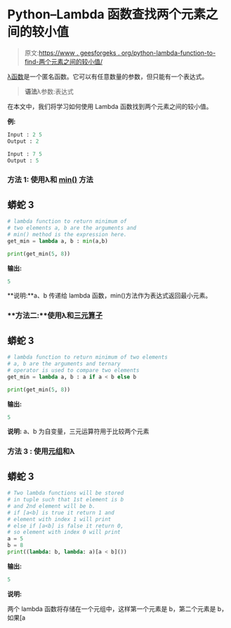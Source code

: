 # Python–Lambda 函数查找两个元素之间的较小值

> 原文:[https://www . geesforgeks . org/python-lambda-function-to-find-两个元素之间的较小值/](https://www.geeksforgeeks.org/python-lambda-function-to-find-the-smaller-value-between-two-elements/)

[λ函数](https://www.geeksforgeeks.org/python-lambda-anonymous-functions-filter-map-reduce/)是一个匿名函数。它可以有任意数量的参数，但只能有一个表达式。

> **语法**λ参数:表达式

在本文中，我们将学习如何使用 Lambda 函数找到两个元素之间的较小值。

**例:**

```py
Input : 2 5
Output : 2

Input : 7 5
Output : 5
```

### **方法 1:** 使用λ和 [min()](https://www.geeksforgeeks.org/max-min-python/) 方法

## 蟒蛇 3

```py
# lambda function to return minimum of
# two elements a, b are the arguments and
# min() method is the expression here.
get_min = lambda a, b : min(a,b)

print(get_min(5, 8))
```

**输出:**

```py
5
```

**说明:**a、b 传递给 lambda 函数，min()方法作为表达式返回最小元素。

### **方法二:**使用λ和[三元算子](https://www.geeksforgeeks.org/ternary-operator-in-python/)

## 蟒蛇 3

```py
# lambda function to return minimum of two elements
# a, b are the arguments and ternary
# operator is used to compare two elements
get_min = lambda a, b : a if a < b else b

print(get_min(5, 8))
```

**输出:**

```py
5
```

**说明:** a、b 为自变量，三元运算符用于比较两个元素

### **方法 3 :** 使用[元组](https://www.geeksforgeeks.org/python-tuples/)和λ

## 蟒蛇 3

```py
# Two lambda functions will be stored
# in tuple such that 1st element is b
# and 2nd element will be b.
# if [a<b] is true it return 1 and
# element with index 1 will print
# else if [a<b] is false it return 0,
# so element with index 0 will print
a = 5
b = 8
print((lambda: b, lambda: a)[a < b]())
```

**输出:**

```py
5
```

**说明:**

两个 lambda 函数将存储在一个元组中，这样第一个元素是 b，第二个元素是 b，如果[a